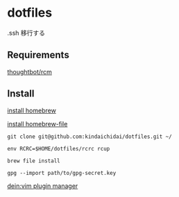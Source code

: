# dotfiles
.ssh 移行する

## Requirements

[thoughtbot/rcm](https://github.com/thoughtbot/rcm)

## Install

[install homebrew](https://brew.sh/index_ja)

[install homebrew-file](https://github.com/rcmdnk/homebrew-file)

```shell
git clone git@github.com:kindaichidai/dotfiles.git ~/

env RCRC=$HOME/dotfiles/rcrc rcup

brew file install

gpg --import path/to/gpg-secret.key
```

[dein:vim plugin manager](https://github.com/Shougo/dein.vim)
